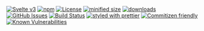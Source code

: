 [![Svelte v3](https://img.shields.io/badge/svelte-v3-orange.svg)](https://svelte.dev)
[![npm](https://img.shields.io/npm/v/@kronos-integration/svelte-components.svg)](https://www.npmjs.com/package/@kronos-integration/svelte-components)
[![License](https://img.shields.io/badge/License-BSD%203--Clause-blue.svg)](https://opensource.org/licenses/BSD-3-Clause)
[![minified size](https://badgen.net/bundlephobia/min/@kronos-integration/svelte-components)](https://bundlephobia.com/result?p=@kronos-integration/svelte-components)
[![downloads](http://img.shields.io/npm/dm/@kronos-integration/svelte-components.svg?style=flat-square)](https://npmjs.org/package/@kronos-integration/svelte-components)
[![GitHub Issues](https://img.shields.io/github/issues/Kronos-Integration/svelte-components.svg?style=flat-square)](https://github.com/Kronos-Integration/svelte-components/issues)
[![Build Status](https://travis-ci.com/Kronos-Integration/svelte-components.svg?branch=master)](https://travis-ci.com/Kronos-Integration/svelte-components)
[![styled with prettier](https://img.shields.io/badge/styled_with-prettier-ff69b4.svg)](https://github.com/prettier/prettier)
[![Commitizen friendly](https://img.shields.io/badge/commitizen-friendly-brightgreen.svg)](http://commitizen.github.io/cz-cli/)
[![Known Vulnerabilities](https://snyk.io/test/github/Kronos-Integration/svelte-components/badge.svg)](https://snyk.io/test/github/Kronos-Integration/svelte-components)
